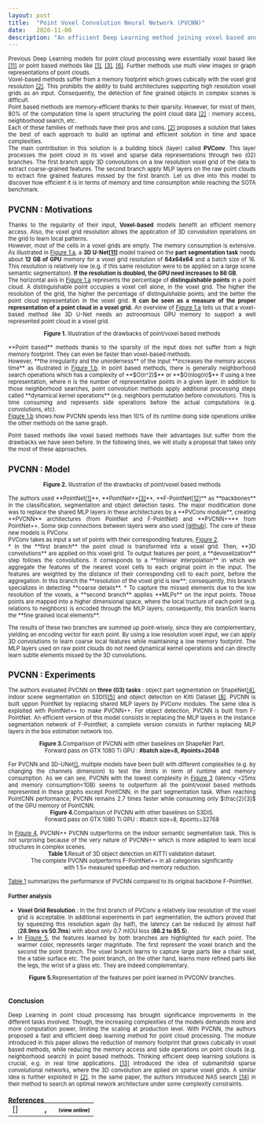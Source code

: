 ```yaml
---
layout: post
title:  "Point Voxel Convolution Neural Network (PVCNN)"
date:   2020-11-08
description: "An efficient Deep Learning method joining voxel based and point based approaches"
---
```


<div style="font-size: 0.8em; text-align: justify;" markdown=1>


Previous Deep Learning models for point cloud processing were essentially voxel based like <a href="#references">[11]</a> or point based methods like <a href="#references">[1]</a>, <a href="#references">[3]</a>, <a href="#references">[6]</a>. Further methods use multi view images or graph representations of point clouds.<br> Voxel-based methods suffer from a memory footprint which grows cubically with the voxel grid resolution <a href="#references">[2]</a>. This prohibits the ability to build architectures supporting high resolution voxel grids as an input. Consequently, the detection of fine grained objects in complex scenes is difficult.<br>
Point based methods are memory-efficient thanks to their sparsity. However, for most of them, 80% of the computation time is spent structuring the point cloud data <a href="#references">[2]</a> : memory access, neighborhood search, etc.<br>
Each of these families of methods have their pros and cons. <a href="#references">[2]</a> proposes a solution that takes the best of each approach to build an optimal and  efficient solution in time and space complexities.<br>
The main contribution in this solution is a  building block (layer) called <b>PVConv</b>. This layer processes the point cloud in its voxel and sparse data representations through two (02) branches. The first branch apply 3D convolutions on a low resolution voxel grid of the data to extract coarse-grained features. The second branch apply MLP layers on the raw point clouds to extract fine grained features missed by the first branch. Let us dive into this model to discover how efficient it is in terms of memory and time consumption while reaching the SOTA benchmark.


## PVCNN : Motivations


Thanks to the regularity of their input, **Voxel-based** models benefit an efficient memory access. Also, the voxel grid resolution allows the application of 3D convolution operations on the grid to learn local patterns. <br>However, most of the cells in a voxel grids are empty. The memory consumption is extensive. As illustrated in <a href="#figure1">Figure 1.a</a>, a **3D U-Net<a href="#references">[11]</a>** model trained on the **part segmentation task** needs about **12 GB of GPU** memory for a voxel grid resolution of **64x64x64** and a batch size of 16. This resolution is relatively low (e.g. if this same resolution were to be applied on a large scene semantic segmentation). **If the resolution is doubled, the GPU need increases to 86 GB**.
<br>
The horizontal axis in <a href="#figure1">Figure 1.a</a> represents the percentage of **distinguishable points** in a point cloud. A distinguishable point occupies a voxel cell alone, in the voxel grid. The higher the resolution of the grid, the higher the percentage of distinguishable points; and the better the point cloud representation in the voxel grid. **It can be seen as a measure of the proper representation of a point cloud in a voxel grid.** An overview of <a href="#figure1">Figure 1.a</a> tells us that a voxel-based method like 3D U-Net needs an astronomous GPU memory to support a well represented point cloud in a voxel grid.
<br>
<center>
<div id="figure1">
  <figure  style="width:100%; margin:0;">
  <img src="{{ '/assets/img/pvcnn_fig1.PNG' | prepend: site.baseurl }}" alt="" style=""> 
  <center  style="font-style: initial;"><b>Figure 1.</b> Illustration of the drawbacks of point/voxel based methods</center>
</figure>
</div>
</center>
<br>
**Point based** methods thanks to the sparsity of the input does not suffer from a high memory footprint. They can even be faster than voxel-based methods.<br>
However, **the irregularity and the unorderness** of the input **increases the memory access time** as illustrated in <a href="#figure1">Figure 1.b</a>. In point based methods, there is generally neighborhood search operations which has a complexity of **$O(n^2)$** or **$O(nlog(n)$** if using a tree representation, where n is the number of representative points in a given layer. In addition to those neighborhood searches, point convolution methods apply additional processing steps called **dynamical kernel operations** (e.g. neighbors permutation before convolution). This is time consuming and represents side operations before the actual computations (e.g. convolutions, etc).<br>
<a href="#figure1">Figure 1.b</a> shows how PVCNN spends less than 10% of its runtime doing side operations unlike the other methods on the same graph.<br>

Point based methods like voxel based methods have their advantages but suffer from the drawbacks we have seen before. In the following lines, we will study a proposal that takes only the most of these approaches.



## PVCNN : Model

<center>
<div id="figure2">
  <figure  style="width:100%; margin:0;">
  <img src="{{ '/assets/img/pvcnn_pvconv.PNG' | prepend: site.baseurl }}" alt="" style=""> 
  <center  style="font-style: initial;"><b>Figure 2.</b> Illustration of the drawbacks of point/voxel based methods</center>
</figure>
</div>
</center>
<br>
The authors used **PointNet<a href="#references">[1]</a>**, **PointNet++<a href="#references">[3]</a>**, **F-PointNet<a href="#references">[12]</a>** as **backbones** in the classification, segmentation and object detection tasks. The major modification done was to replace the shared MLP layers in these architectures by a **PVConv module**, creating **PVCNN** architectures (from PointNet and F-PointNet) and **PVCNN++** from PointNet++. Some skip connections between layers were also used <a href="https://github.com/mit-han-lab/pvcnn">[github]</a>. The core of these new models is PVConv.<br>
PVConv takes as input a set of points with their corresponding features, <a href="#figure2">Figure 2</a>.<br>
* In the **first branch** the point cloud is transformed into a  voxel grid. Then, **3D convolutions** are applied on this voxel grid. To output features per point, a **devoxelization** step follows the convolutions. it corresponds to a **triliniear interpolation** in which we aggregate the features of the nearest voxel cells to each original point in the input. The features are weighted by the distance of their corresponding cell to each point, before the aggregation. In this branch the **resolution of the voxel grid is low**; consequently, this branch specializes in detecting **coarse details**.
* To capture the missed elements due to the low resolution of the voxels, a **second branch** applies **MLPs** on the input points. Those points are mapped into a higher dimensional space, where the local tructure of each point (e.g. relations to neighbors) is encoded through the MLP layers; consequently, this branSch learns the **fine grained local elements**.<br>

The results of these two branches are summed up point-wisely, since they are complementary, yielding an encoding vector for each point. By using a low resolution voxel input, we can apply 3D convolutions to learn coarse local features while maintaining a low memory footprint.  The MLP layers used on raw point clouds do not need dynamical kernel operations and can directly learn subtle elements missed by the 3D convolutions.

## PVCNN : Experiments

The authors evaluated PVCNN on **three (03) tasks** : object part segmentation on ShapeNet<a href="#references">[4]</a>, indoor scene segmentation on S3DIS<a href="#references">[5]</a> and object detection on Kitti Dataset <a href="#references">[8]</a>. PVCNN is built uppon PointNet by replacing shared MLP layers by PVConv modules. The same idea is exploited with PointNet++ to make PVCNN++. For object detection, PVCNN is built from F-PointNet. An efficient version of this model consists in replacing the MLP layers in the instance segmentation network of F-PointNet; a complete version consists in further replacing MLP layers in the box estimation network too.

<center>
<div id="figure3">
  <figure  style="width:100%; margin:0;">
  <img src="{{ '/assets/img/pvcnn_fig3.PNG' | prepend: site.baseurl }}" alt="" style=""> 
  <center  style="font-style: initial;"><b>Figure 3.</b>Comparison of PVCNN with other baselines on ShapeNet Part.<br> Forward pass on GTX 1080 Ti GPU : <b>#batch size=8, #points=2048</b></center>
</figure>
</div>
</center>
<br>
For PVCNN and 3D-UNet<a href="#references">[]</a>, multiple models have been built with different complexities (e.g. by changing the channels dimension) to test the limits in term of runtime and memory consumption. As we can see, PVCNN with the lowest complexity in <a href="#figure3">Figure 3</a> (latency <25ms and memory consumption<1GB) seems to outperform all the point/voxel based methods represented in these graphs except PointCNN, in the part segmentation task. When reaching PointCNN performance, PVCNN remains 2.7 times faster while consuming only $\frac{2}{3}$ of the GPU memory of PointCNN.


<center>
<div id="figure4">
  <figure  style="width:100%; margin:0;">
  <img src="{{ '/assets/img/pvcnn_fig4.PNG' | prepend: site.baseurl }}" alt="" style=""> 
  <center  style="font-style: initial;"><b>Figure 4.</b>Comparison of PVCNN with other baselines on S3DIS.<br> Forward pass on GTX 1080 Ti GPU : #batch size=8, #points=32768</center>
</figure>
</div>
</center>
<br>
In <a href="#figure4">Figure 4</a>, PVCNN++ PVCNN outperforms on the indoor semantic segmentation task. This is not surprising because of the very nature of PVCNN++ which is more adapted to learn local structures in complex scenes.

<center>
<div id="table1">
  <figure  style="width:100%; margin:0;">
  <img src="{{ '/assets/img/pvcnn_table1.PNG' | prepend: site.baseurl }}" alt="" style=""> 
  <center  style="font-style: initial;"><b>Table 1.</b>Result of 3D object detection on KITTI validation dataset.<br>The complete PVCNN outperforms
F-PointNet++ in all categories significantly<br> with 1.5× measured speedup and memory reduction.</center>
</figure>
</div>
</center>
<br>
<a href="#table1">Table 1</a> summarizes the performance of PVCNN compared to its original backbone F-PointNet.

#### Further analysis 

* **Voxel Grid Resolution** : In the first branch of PVConv a relatively low resolution of the voxel grid is acceptable. In additional experiments in part segmentation, the authors proved that by squeezing this resolution again (by half), the latency can be reduced by almost half (**28.9ms vs 50.7ms**) with about only 0.7 mIOU loss (**86.2 to 85.5**).
* In <a href="#figure5">Figure 5</a>, the features learned by both branches are highlighted for each point. The warmer color, represents larger magnitude. The first represent the voxel branch and the second the point branch. The voxel branch learns to capture large parts like a chair seat, the a table surface etc. The point branch, on the other hand, learns more refined parts like  the legs, the wrist of a glass etc. They are indeed complementary.

<center>
<div id="figure5">
  <figure  style="width:100%; margin:0;">
  <img src="{{ '/assets/img/pvcnn_fig5.PNG' | prepend: site.baseurl }}" alt="" style=""> 
  <center  style="font-style: initial;"><b>Figure 5.</b>Representation of the features per point learned in PVCONV branches.</center>
</figure>
</div>
</center>
<br>

### Conclusion
Deep Learning in point cloud processing has brought significance improvements in the different tasks involved. Though, the increasing complexities of the models demands more and more  computation power, limiting the scaling at production level. With PVCNN, the authors proposed a fast and efficient deep learning method for point cloud processing. The module introduced in this paper allows the reduction of memory footprint that grows cubically in voxel based methods, while reducing the memory access and side operations on point clouds (e.g. neighborhood search) in point based methods. Thinking efficient deep learning solutions is crucial, e.g. in real time applications. <a href="#references">[13]</a> introduced the idea of submanifold sparse convolutional networks, where the 3D convolution are aplied on sparse voxel grids. A similar idea is further exploited in <a href="#references">[2]</a>. In the same paper, the authors introduced NAS search <a href="#references">[14]</a> in their method to search an optimal nework architecture under some complexity constraints.


### References
<br>

<textarea id="bibtex_input" style="display:none;">

@misc{liu2019pointvoxel,
      title={Point-Voxel CNN for Efficient 3D Deep Learning}, 
      author={Zhijian Liu and Haotian Tang and Yujun Lin and Song Han},
      year={2019},
      eprint={1907.03739},
      archivePrefix={arXiv},
      primaryClass={cs.CV},
      pos={2}
}


@INPROCEEDINGS{8099499,
author={R. Q. {Charles} and H. {Su} and M. {Kaichun} and L. J. {Guibas}},
booktitle={2017 IEEE Conference on Computer Vision and Pattern Recognition (CVPR)}, title={PointNet: Deep Learning on Point Sets for 3D Classification and Segmentation},
year={2017},
volume={},
number={},
pages={77-85},
doi={10.1109/CVPR.2017.16},
pos={1}}
}

@inproceedings{qi2017pointnet++,
  title={Pointnet++: Deep hierarchical feature learning on point sets in a metric space},
  author={Qi, Charles Ruizhongtai and Yi, Li and Su, Hao and Guibas, Leonidas J},
  booktitle={Advances in neural information processing systems},
  pages={5099--5108},
  year={2017},
  pos={3}
}




@article{shapenet,
author = {Yi, Li and Kim, Vladimir G. and Ceylan, Duygu and Shen, I-Chao and Yan, Mengyan and Su, Hao and Lu, Cewu and Huang, Qixing and Sheffer, Alla and Guibas, Leonidas},
title = {A Scalable Active Framework for Region Annotation in 3D Shape Collections},
year = {2016},
issue_date = {November 2016},
publisher = {Association for Computing Machinery},
address = {New York, NY, USA},
volume = {35},
number = {6},
issn = {0730-0301},
url = {https://doi.org/10.1145/2980179.2980238},
doi = {10.1145/2980179.2980238},
journal = {ACM Trans. Graph.},
month = nov,
articleno = {210},
numpages = {12},
keywords = {shape analysis, active learning},
pos={4}
}

@INPROCEEDINGS{s3dis,  author={I. {Armeni} and O. {Sener} and A. R. {Zamir} and H. {Jiang} and I. {Brilakis} and M. {Fischer} and S. {Savarese}},  booktitle={2016 IEEE Conference on Computer Vision and Pattern Recognition (CVPR)},   title={3D Semantic Parsing of Large-Scale Indoor Spaces},   year={2016},  volume={},  number={},  pages={1534-1543},  doi={10.1109/CVPR.2016.170},
pos={5}}

@misc{pointcnn,
      title={PointCNN: Convolution On X-Transformed Points}, 
      author={Yangyan Li and Rui Bu and Mingchao Sun and Wei Wu and Xinhan Di and Baoquan Chen},
      year={2018},
      eprint={1801.07791},
      archivePrefix={arXiv},
      primaryClass={cs.CV},
      pos={6}
}


@misc{spidercnn,
      title={SpiderCNN: Deep Learning on Point Sets with Parameterized Convolutional Filters}, 
      author={Yifan Xu and Tianqi Fan and Mingye Xu and Long Zeng and Yu Qiao},
      year={2018},
      eprint={1803.11527},
      archivePrefix={arXiv},
      primaryClass={cs.CV},
      pos={7}
}

@article{kitti,
author = {A Geiger and P Lenz and C Stiller and R Urtasun},
title ={Vision meets robotics: The KITTI dataset},
journal = {The International Journal of Robotics Research},
volume = {32},
number = {11},
pages = {1231-1237},
year = {2013},
doi = {10.1177/0278364913491297},
URL = {https://doi.org/10.1177/0278364913491297},
eprint = {https://doi.org/10.1177/0278364913491297},
abstract = {},
pos={8}
}

@INPROCEEDINGS{rsnet,
  author={Q. {Huang} and W. {Wang} and U. {Neumann}},
  booktitle={2018 IEEE/CVF Conference on Computer Vision and Pattern Recognition}, 
  title={Recurrent Slice Networks for 3D Segmentation of Point Clouds}, 
  year={2018},
  volume={},
  number={},
  pages={2626-2635},
  doi={10.1109/CVPR.2018.00278},
  pos={9}
}

@misc{dgcnn,
      title={Dynamic Graph CNN for Learning on Point Clouds}, 
      author={Yue Wang and Yongbin Sun and Ziwei Liu and Sanjay E. Sarma and Michael M. Bronstein and Justin M. Solomon},
      year={2019},
      eprint={1801.07829},
      archivePrefix={arXiv},
      primaryClass={cs.CV},
      pos={10}
}

@misc{3d-unet,
      title={3D U-Net: Learning Dense Volumetric Segmentation from Sparse Annotation}, 
      author={Özgün Çiçek and Ahmed Abdulkadir and Soeren S. Lienkamp and Thomas Brox and Olaf Ronneberger},
      year={2016},
      eprint={1606.06650},
      archivePrefix={arXiv},
      primaryClass={cs.CV},
      pos={11}
}

@misc{qi2018frustum,
title={Frustum PointNets for 3D Object Detection from RGB-D Data}, 
author={Charles R. Qi and Wei Liu and Chenxia Wu and Hao Su and Leonidas J. Guibas},
year={2018},
eprint={1711.08488},
archivePrefix={arXiv},
primaryClass={cs.CV},
pos={12}
}

@misc{graham20173d,
      title={3D Semantic Segmentation with Submanifold Sparse Convolutional Networks}, 
      author={Benjamin Graham and Martin Engelcke and Laurens van der Maaten},
      year={2017},
      eprint={1711.10275},
      archivePrefix={arXiv},
      primaryClass={cs.CV},
      pos={13}
}

@misc{tang2020searching,
      title={Searching Efficient 3D Architectures with Sparse Point-Voxel Convolution}, 
      author={Haotian Tang and Zhijian Liu and Shengyu Zhao and Yujun Lin and Ji Lin and Hanrui Wang and Song Han},
      year={2020},
      eprint={2007.16100},
      archivePrefix={arXiv},
      primaryClass={cs.CV},
      pos={14}
}

</textarea>

<div class="bibtex_template" style="">
	<table style="border: none; margin-top: -30px;">
		<td style="vertical-align:top; border:none; width: 50px;"> [<span class="pos"></span>]
		</td>
	<td>
	
  <div class="if author" style="font-weight: bold;">	
	<div >
		<span class="if year">
			<span class="year"></span>, 
		</span>
		<span class="author"></span>
		<span class="if url" style="margin-left: 20px">
		  <a class="url" style="color:black; font-size:10px">(view online)</a>
		</span>
		</div>
	</div>
  <div style="">
    <span class="title"></span>
  </div>
</td>
</table>

</div>
<p id="bibtex_display"></p>


</div>